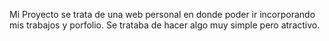 Mi Proyecto se trata de una web personal en donde poder ir incorporando mis trabajos y porfolio.
Se trataba de hacer algo muy simple pero atractivo.
